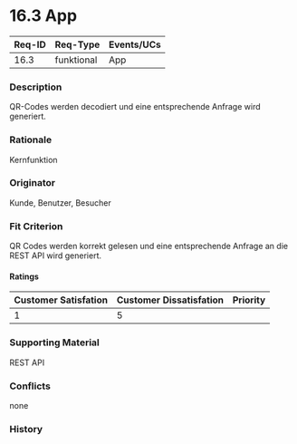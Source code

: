 # 16.3 App

| Req-ID | Req-Type   | Events/UCs |
| ------ | ---------- | ---------- |
| 16.3   | funktional | App        |

### Description
QR-Codes werden decodiert und eine entsprechende Anfrage wird generiert.

### Rationale
Kernfunktion

### Originator
Kunde, Benutzer, Besucher

### Fit Criterion
QR Codes werden korrekt gelesen und eine entsprechende Anfrage an die REST API wird generiert.

#### Ratings
| Customer Satisfation | Customer Dissatisfation | Priority |
| -------------------- | ----------------------- | -------- |
| 1                    | 5                       |          |

### Supporting Material
REST API

### Conflicts
none

### History
